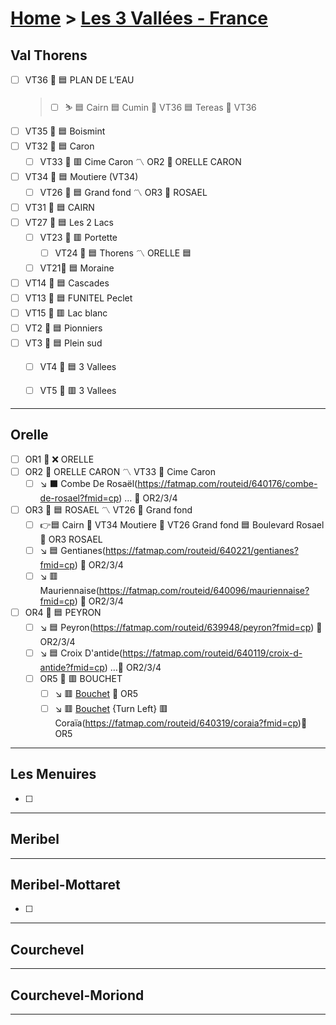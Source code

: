 <link type="text/css" rel="stylesheet" href="../md.css">


# [Home](../index.md) > [Les 3 Vallées - France](3vallees.md)


## Val Thorens

- [ ] VT36 🚠 🟦 PLAN DE L’EAU
    > - [ ] ⛷️ 🟦 Cairn 🟦 Cumin 🚠 VT36 🟦 Tereas 🚠 VT36
- [ ] VT35 🚠 🟦 Boismint
- [ ] VT32 🚠 🟦 Caron
    - [ ] VT33 🚠 🟥 Cime Caron 〽️ OR2 🚠  ORELLE CARON
- [ ] VT34  🚠 🟦 Moutiere (VT34)
    - [ ] VT26 🚠 🟦 Grand fond 〽️ OR3 🚠  ROSAEL
- [ ] VT31 🚠 🟦 CAIRN
- [ ] VT27 🚠 🟦 Les 2 Lacs
    - [ ] VT23 🚠 🟥 Portette
        - [ ] VT24 🚠 🟦 Thorens 〽️ ORELLE 🟦
    - [ ] VT21🚠 🟦 Moraine
- [ ] VT14 🚠 🟦  Cascades
- [ ] VT13 🚠 🟦 FUNITEL Peclet
- [ ] VT15 🚠  🟥 Lac blanc
- [ ] VT2 🚠 🟦 Pionniers
- [ ] VT3 🚠 🟦 Plein sud
    - [ ] VT4 🚠 🟦 3 Vallees
    - [ ] VT5 🚠 🟥 3 Vallees


<hr/>

## Orelle
- [ ] OR1 🚠 ❌ ORELLE
- [ ] OR2 🚠 ORELLE CARON  〽️  VT33 🚠 Cime Caron
    - [ ] ↘️  ⬛️ Combe De Rosaël(https://fatmap.com/routeid/640176/combe-de-rosael?fmid=cp) … 🚠 OR2/3/4
- [ ] OR3 🚠 🟦 ROSAEL 〽️  VT26 🚠 Grand fond
    - [ ] 👉🟦 Cairn  🚠 VT34 Moutiere  🚠 VT26 Grand fond  🟦 Boulevard Rosael  🚠 OR3 ROSAEL
    - [ ] ↘️  🟦 Gentianes(https://fatmap.com/routeid/640221/gentianes?fmid=cp) 🚠 OR2/3/4
    - [ ] ↘️  🟥 Mauriennaise(https://fatmap.com/routeid/640096/mauriennaise?fmid=cp) 🚠 OR2/3/4
- [ ] OR4 🚠 🟦 PEYRON
    - [ ] ↘️  🟦 Peyron(https://fatmap.com/routeid/639948/peyron?fmid=cp) 🚠 OR2/3/4
    - [ ] ↘️  🟦 Croix D'antide(https://fatmap.com/routeid/640119/croix-d-antide?fmid=cp) …🚠 OR2/3/4
    - [ ] OR5 🚠 🟥 BOUCHET
        - [ ] ↘️  🟥 [Bouchet](https://fatmap.com/routeid/639957/bouchet?fmid=cp) 🚠 OR5
        - [ ] ↘️  🟥 [Bouchet](https://fatmap.com/routeid/639957/bouchet?fmid=cp)  {Turn Left} 🟥  Coraïa(https://fatmap.com/routeid/640319/coraia?fmid=cp)🚠 OR5

<hr/>

## Les Menuires
- [ ]

<hr/>

## Meribel

<hr/>

## Meribel-Mottaret
- [ ]

<hr/>

## Courchevel


<hr/>

## Courchevel-Moriond

<hr/>